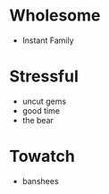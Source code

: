 
# Wholesome

- Instant Family

# Stressful

- uncut gems
- good time
- the bear
# Towatch

- banshees